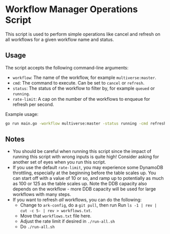 # Workflow Manager Operations Script

This script is used to perform simple operations like cancel and refresh on all workflows for a given workflow name and status.

## Usage

The script accepts the following command-line arguments:

- `workflow`: The name of the workflow, for example `multiverse:master`.
- `cmd`: The command to execute. Can be set to `cancel` or `refresh`.
- `status`: The status of the workflow to filter by, for example `queued` or `running`.
- `rate-limit`: A cap on the number of the workflows to enqueue for refresh per second.

Example usage:

```bash
go run main.go -workflow multiverse:master -status running -cmd refresh
```

## Notes

- You should be careful when running this script since the impact of running this script with wrong inputs is quite high! Consider asking for another set of eyes when you run this script.
- If you use the default `rate-limit`, you may experience some DynamoDB throttling, especially at the beginning before the table scales up. You can start off with a value of 10 or so, and ramp up to
  potentially as much as 100 or 125 as the table scales up. Note the DDB capacity also depends on the workflow - more DDB capacity will be used for large workflows with many steps.
- If you want to refresh _all_ workflows, you can do the following:
  - Change to `ark-config`, do a `git pull`, then run Run `ls -1 | rev | cut -c 5- | rev > workflows.txt`.
  - Move that `workflows.txt` file here.
  - Adjust the rate limit if desired in `./run-all.sh`
  - Do `./run-all.sh`
